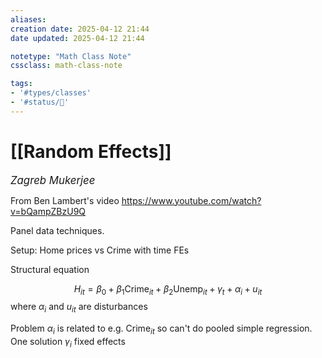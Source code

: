 ```yaml
---
aliases:
creation date: 2025-04-12 21:44
date updated: 2025-04-12 21:44

notetype: "Math Class Note"
cssclass: math-class-note

tags: 
- '#types/classes'
- '#status/🚧'
---
```


# [[Random Effects]]
<span style = "font-size:120%"><i >Zagreb Mukerjee </i></span>

From Ben Lambert's video
https://www.youtube.com/watch?v=bQampZBzU9Q


Panel data techniques. 

Setup: Home prices vs Crime with time FEs

Structural equation

$$ H_{it} = \beta_0 + \beta_1 \text{Crime}_{it} + \beta_2 \text{Unemp}_{it} + \gamma_t + \alpha_i + u_{it}$$
where $\alpha_i$ and $u_{it}$ are disturbances

Problem $\alpha_i$ is related to e.g. $\text{Crime}_{it}$ so can't do pooled simple regression. 
One solution $\gamma_i$ fixed effects 

